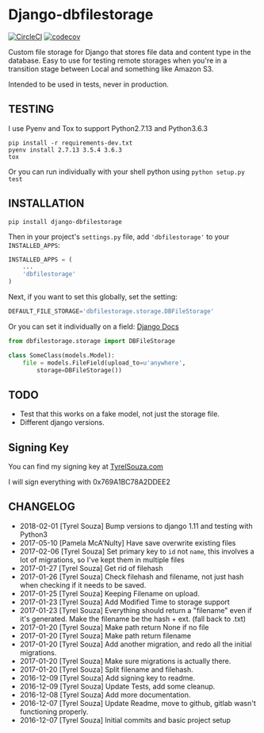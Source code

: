 # Django-dbfilestorage

[![CircleCI](https://circleci.com/gh/tyrelsouza/django-dbfilestorage.svg?style=svg)](https://circleci.com/gh/tyrelsouza/django-dbfilestorage) [![codecov](https://codecov.io/gh/tyrelsouza/django-dbfilestorage/branch/master/graph/badge.svg)](https://codecov.io/gh/tyrelsouza/django-dbfilestorage)

Custom file storage for Django that stores file data and content type in the database.
Easy to use for testing remote storages when you're in a transition stage between Local and something like Amazon S3.

Intended to be used in tests, never in production.

## TESTING

I use Pyenv and Tox to support Python2.7.13 and Python3.6.3

```
pip install -r requirements-dev.txt
pyenv install 2.7.13 3.5.4 3.6.3
tox
```

Or you can run individually with your shell python using `python setup.py test`

## INSTALLATION

```
pip install django-dbfilestorage
```

Then in your project's `settings.py` file, add `'dbfilestorage'` to your `INSTALLED_APPS`:

```python
INSTALLED_APPS = (
    ...
    'dbfilestorage'
)
```

Next, if you want to set this globally, set the setting:

```python
DEFAULT_FILE_STORAGE='dbfilestorage.storage.DBFileStorage'
```

Or you can set it individually on a field: [Django Docs](https://docs.djangoproject.com/en/1.10/ref/models/fields/#django.db.models.FileField.storage)

```python
from dbfilestorage.storage import DBFileStorage

class SomeClass(models.Model):
    file = models.FileField(upload_to=u'anywhere',
        storage=DBFileStorage())
```


## TODO

- Test that this works on a fake model, not just the storage file.
- Different django versions.

## Signing Key
You can find my signing key at [TyrelSouza.com](https://tyrelsouza.com/koken/?/pages/pgp-keys/)

I will sign everything with 0x769A1BC78A2DDEE2

## CHANGELOG

- 2018-02-01 [Tyrel Souza] Bump versions to django 1.11 and testing with Python3
- 2017-05-10 [Pamela McA'Nulty] Have save overwrite existing files
- 2017-02-06 [Tyrel Souza] Set primary key to `id` not `name`, this involves a lot of migrations, so I've kept them in multiple files
- 2017-01-27 [Tyrel Souza] Get rid of filehash
- 2017-01-26 [Tyrel Souza] Check filehash and filename, not just hash when checking if it needs to be saved.
- 2017-01-25 [Tyrel Souza] Keeping Filename on upload.
- 2017-01-23 [Tyrel Souza] Add Modified Time to storage support
- 2017-01-23 [Tyrel Souza] Everything should return a "filename" even if it's generated. Make the filename be the hash + ext. (fall back to .txt)
- 2017-01-20 [Tyrel Souza] Make path return None if no file
- 2017-01-20 [Tyrel Souza] Make path return filename
- 2017-01-20 [Tyrel Souza] Add another migration, and redo all the initial migrations.
- 2017-01-20 [Tyrel Souza] Make sure migrations is actually there.
- 2017-01-20 [Tyrel Souza] Split filename and filehash.
- 2016-12-09 [Tyrel Souza] Add signing key to readme.
- 2016-12-09 [Tyrel Souza] Update Tests, add some cleanup.
- 2016-12-08 [Tyrel Souza] Add more documentation.
- 2016-12-07 [Tyrel Souza] Update Readme, move to github, gitlab wasn't functioning properly.
- 2016-12-07 [Tyrel Souza] Initial commits and basic project setup
